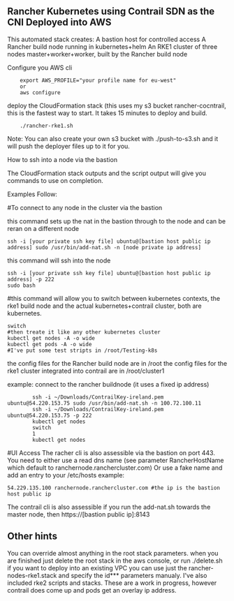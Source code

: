 ## Rancher Kubernetes using Contrail SDN as the CNI Deployed into AWS 

This automated stack creates:
				A bastion host for controlled access
				A Rancher build node running in kubernetes+helm
				An RKE1 cluster of three nodes master+worker+worker, built by the Rancher build node

Configure you AWS cli
```
	export AWS_PROFILE="your profile name for eu-west"
	or
	aws configure
```
deploy the CloudFormation stack (this uses my s3 bucket rancher-cocntrail, this is the fastest way to start. It takes 15 minutes to deploy and build.
```
	./rancher-rke1.sh 
```
Note: You can also create your own s3 bucket with ./push-to-s3.sh and it will push the deployer files up to it for you. 

How to ssh into a node via the bastion

The CloudFormation stack outputs and the script output will give you commands to use on completion. 

Examples Follow:

#To connect to any node in the cluster via the bastion

this command sets up the nat in the bastion through to the node and can be reran on a different node
```
ssh -i [your private ssh key file] ubuntu@[bastion host public ip address] sudo /usr/bin/add-nat.sh -n [node private ip address]
```
this command will ssh into the node
```
ssh -i [your private ssh key file] ubuntu@[bastion host public ip address] -p 222 
sudo bash
```
#this command will allow you to switch between kubernetes contexts, the rke1 build node and the actual kubernetes+contrail cluster, both are kubernetes. 
```
switch
#then treate it like any other kubernetes cluster
kubectl get nodes -A -o wide
kubectl get pods -A -o wide
#I've put some test stripts in /root/Testing-k8s
```

the config files for the Rancher build node are in /root
the config files for the rke1 cluster integrated into contrail are in /root/cluster1

example: connect to the rancher buildnode (it uses a fixed ip address)
``` 
		ssh -i ~/Downloads/ContrailKey-ireland.pem ubuntu@54.220.153.75 sudo /usr/bin/add-nat.sh -n 100.72.100.11 
		ssh -i ~/Downloads/ContrailKey-ireland.pem ubuntu@54.220.153.75 -p 222
		kubectl get nodes
		switch
		1
		kubectl get nodes
```
#UI Access
The racher cli is also assessible via the bastion on port 443. You need to either use a read dns name (see parameter RancherHostName which default to ranchernode.ranchercluster.com)
Or use a fake name and add an entry to your /etc/hosts 
example:
```
54.229.135.100 ranchernode.ranchercluster.com #the ip is the bastion host public ip
```

The contrail cli is also assessible if you run the add-nat.sh towards the master node, then https://[bastion public ip]:8143

## Other hints

You can override almost anything in the root stack parameters.
when you are finished just delete the root stack in the aws console, or run ./delete.sh
if you want to deploy into an existing VPC you can use just the rancher-nodes-rke1.stack and specify the id*** parameters manualy. 
I've also included rke2 scripts and stacks. These are a work in progress, however contrail does come up and pods get an overlay ip address.
